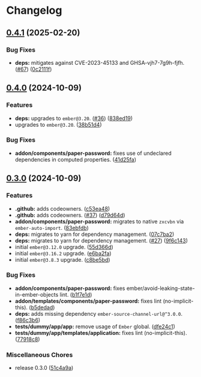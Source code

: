 # Changelog

## [0.4.1](https://github.com/linc-technologies/ember-paper-password/compare/ember-paper-password-v0.4.0...ember-paper-password-v0.4.1) (2025-02-20)


### Bug Fixes

* **deps:** mitigates against CVE-2023-45133 and GHSA-vjh7-7g9h-fjfh. ([#67](https://github.com/linc-technologies/ember-paper-password/issues/67)) ([0c2111f](https://github.com/linc-technologies/ember-paper-password/commit/0c2111f37da13cd00ba3548cf4dd685e46068d2f))

## [0.4.0](https://github.com/linc-technologies/ember-paper-password/compare/ember-paper-password-v0.3.0...ember-paper-password-v0.4.0) (2024-10-09)


### Features

* **deps:** upgrades to `ember@3.20`. ([#36](https://github.com/linc-technologies/ember-paper-password/issues/36)) ([838ed19](https://github.com/linc-technologies/ember-paper-password/commit/838ed1942b62fed975609a4c53043c95c17991ba))
* upgrades to `ember@3.20`. ([38b51d4](https://github.com/linc-technologies/ember-paper-password/commit/38b51d459393b63cb4e00bd43cc23bfacc3127b3))


### Bug Fixes

* **addon/components/paper-password:** fixes use of undeclared dependencies in computed properties. ([41d25fa](https://github.com/linc-technologies/ember-paper-password/commit/41d25fa88248646db986fd2547e4254e09bbc907))

## [0.3.0](https://github.com/linc-technologies/ember-paper-password/compare/ember-paper-password-v0.2.0...ember-paper-password-v0.3.0) (2024-10-09)


### Features

* **.github:** adds codeowners. ([c53ea48](https://github.com/linc-technologies/ember-paper-password/commit/c53ea48f658924dae3437cbcdf11a4a7788ea5e3))
* **.github:** adds codeowners. ([#37](https://github.com/linc-technologies/ember-paper-password/issues/37)) ([d79d64d](https://github.com/linc-technologies/ember-paper-password/commit/d79d64d2c0ebabd932dcd212e4998636868f99b6))
* **addon/components/paper-password:** migrates to native `zxcvbn` via `ember-auto-import`. ([83ebfdb](https://github.com/linc-technologies/ember-paper-password/commit/83ebfdbee4690f1d7f186a875fdf8322ac1ac2e6))
* **deps:** migrates to yarn for dependency management. ([07c7ba2](https://github.com/linc-technologies/ember-paper-password/commit/07c7ba2737854e858e4417de96953f16514889e6))
* **deps:** migrates to yarn for dependency management. ([#27](https://github.com/linc-technologies/ember-paper-password/issues/27)) ([9f6c143](https://github.com/linc-technologies/ember-paper-password/commit/9f6c1431f205fbf930916e381b732701965ddfc2))
* initial `ember@3.12.0` upgrade. ([55d366d](https://github.com/linc-technologies/ember-paper-password/commit/55d366d6d96bd5c836a5794908737374f14da2b0))
* initial `ember@3.16.2` upgrade. ([e6ba2fa](https://github.com/linc-technologies/ember-paper-password/commit/e6ba2fa97d7894c2ffdcc58f977f7adf1bebb7a5))
* initial `ember@3.8.3` upgrade. ([c8be5bd](https://github.com/linc-technologies/ember-paper-password/commit/c8be5bdb56e808a040666578f641a69f1042ae55))


### Bug Fixes

* **addon/components/paper-password:** fixes ember/avoid-leaking-state-in-ember-objects lint. ([b1f7e1d](https://github.com/linc-technologies/ember-paper-password/commit/b1f7e1d6633403cb4c44e9e44f78169b6c42d96e))
* **addon/templates/components/paper-password:** fixes lint (no-implicit-this). ([b5dedad](https://github.com/linc-technologies/ember-paper-password/commit/b5dedad37f7f7f19086bcfa0a337583fcdc52e9b))
* **deps:** adds missing dependency `ember-source-channel-url@^3.0.0`. ([f86c3b6](https://github.com/linc-technologies/ember-paper-password/commit/f86c3b63f5f3c1a150c7fbabb62da84e88a9bf11))
* **tests/dummy/app/app:** remove usage of `Ember` global. ([dfe24c1](https://github.com/linc-technologies/ember-paper-password/commit/dfe24c10a22f4c601d4aee127e14620e38581e3c))
* **tests/dummy/app/templates/application:** fixes lint (no-implicit-this). ([77918c8](https://github.com/linc-technologies/ember-paper-password/commit/77918c89b234ee90def63061ed98997f5cac8236))


### Miscellaneous Chores

* release 0.3.0 ([51c4a9a](https://github.com/linc-technologies/ember-paper-password/commit/51c4a9a97780ed71c5c311a05f3288aadc133c22))
